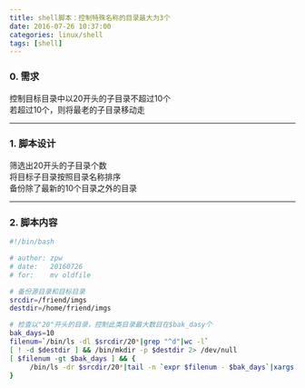 ```yaml
---
title: shell脚本：控制特殊名称的目录最大为3个
date: 2016-07-26 10:37:00
categories: linux/shell
tags: [shell]
---
```

### 0. 需求
控制目标目录中以20开头的子目录不超过10个  
若超过10个，则将最老的子目录移动走

---

### 1. 脚本设计
筛选出20开头的子目录个数  
将目标子目录按照目录名称排序  
备份除了最新的10个目录之外的目录

---

### 2. 脚本内容
``` bash
#!/bin/bash

# author: zpw
# date:   20160726
# for:    mv oldfile

# 备份源目录和目标目录
srcdir=/friend/imgs
destdir=/home/friend/imgs

# 检查以"20"开头的目录，控制此类目录最大数目在$bak_dasy个
bak_days=10
filenum=`/bin/ls -dl $srcdir/20*|grep "^d"|wc -l`
[ ! -d $destdir ] && /bin/mkdir -p $destdir 2> /dev/null
[ $filenum -gt $bak_days ] && {
     /bin/ls -dr $srcdir/20*|tail -n `expr $filenum - $bak_days`|xargs -i /bin/mv {} $destdir
}
```
